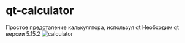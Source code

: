 # qt-calculator
Простое предсталение калькулятора, используя qt 
Необходим qt версии 5.15.2
![calculator](https://user-images.githubusercontent.com/46111337/218329503-030a15ff-734a-4165-a2f0-c2daebd8db6a.png)
